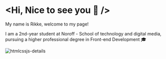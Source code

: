 # <Hi, Nice to see you 👋 />

My name is Rikke, welcome to my page!

I am a 2nd-year student at Noroff - School of technology and digital media, pursuing a higher professional degree in Front-end Development :mortar_board:

![htmlcssjs-details](https://user-images.githubusercontent.com/85433495/223819271-7df1f2fb-4ac8-4f3f-ba07-c7e7344b67a4.png)





<!--
**rikke-dishington/Rikke-dishington** is a ✨ _special_ ✨ repository because its `README.md` (this file) appears on your GitHub profile.

Here are some ideas to get you started:

- 🔭 I’m currently working on ...
- 🌱 I’m currently learning ...
- 👯 I’m looking to collaborate on ...
- 🤔 I’m looking for help with ...
- 💬 Ask me about ...
- 📫 How to reach me: ...
- 😄 Pronouns: ...
- ⚡ Fun fact: ...
-->
